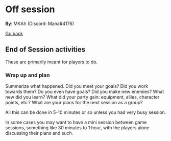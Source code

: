 # Off session

**By**: MKAh (Discord: Mana#4176)

[Go back](./)

## End of Session activities

These are primarily meant for players to do.

### Wrap up and plan

Summarize what happened. Did you meet your goals? Did you work towards them? Do you even have goals? Did you make new enemies? What new did you learn? What did your party gain: equipment, allies, character points, etc.? What are your plans for the next session as a group? 

All this can be done in 5-10 minutes or so unless you had very busy session.

In some cases you may want to have a mini session between game sessions, something like 30 minutes to 1 hour, with the players alone discussing their plans and such.